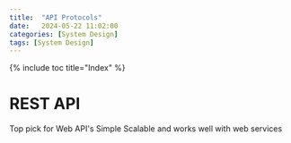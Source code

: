 ```yaml
---
title:  "API Protocols"
date:   2024-05-22 11:02:00
categories: [System Design]
tags: [System Design]
---
```

{% include toc title="Index" %}

# REST API

Top pick for Web API's
    Simple
Scalable and works well with web services
  

